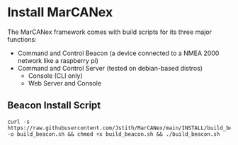 # Install MarCANex

The MarCANex framework comes with build scripts for its three major functions:

- Command and Control Beacon (a device connected to a NMEA 2000 network like a raspberry pi)
- Command and Control Server (tested on debian-based distros)
    - Console (CLI only)
    - Web Server and Console

## Beacon Install Script

```
curl -s https://raw.githubusercontent.com/Jstith/MarCANex/main/INSTALL/build_beacon.sh -o build_beacon.sh && chmod +x build_beacon.sh && ./build_beacon.sh
```